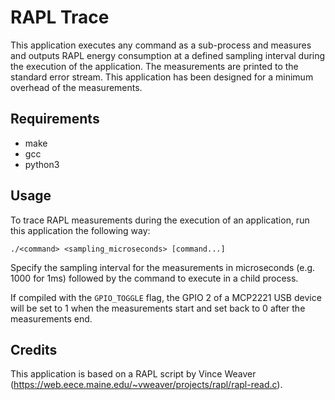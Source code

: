 # RAPL Trace
This application executes any command as a sub-process and measures and outputs RAPL energy consumption at a defined sampling interval during the execution of the application.
The measurements are printed to the standard error stream.
This application has been designed for a minimum overhead of the measurements.

## Requirements
* make
* gcc
* python3

## Usage
To trace RAPL measurements during the execution of an application, run this application the following way:
```
./<command> <sampling_microseconds> [command...]
```
Specify the sampling interval for the measurements in microseconds (e.g. 1000 for 1ms) followed by the command to execute in a child process.

If compiled with the ``GPIO_TOGGLE`` flag, the GPIO 2 of a MCP2221 USB device will be set to 1 when the measurements start and set back to 0 after the measurements end.
## Credits
This application is based on a RAPL script by Vince Weaver (https://web.eece.maine.edu/~vweaver/projects/rapl/rapl-read.c).
